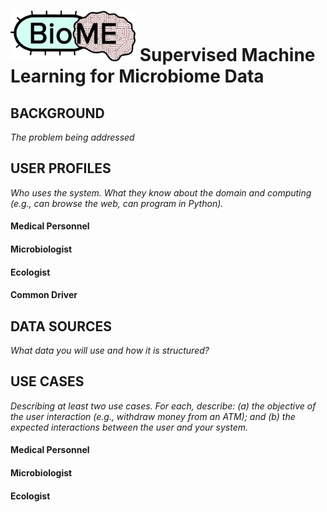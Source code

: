 <img src="https://github.com/kmherman/BioME/blob/main/doc/Biomelogo.png" width="200" /> __Supervised Machine Learning for Microbiome Data__
=======================================================================


BACKGROUND
----------
_The problem being addressed_



USER PROFILES
-----
_Who uses the system. What they know about the domain and computing (e.g., can browse the web, can program in Python)._


#### Medical Personnel

#### Microbiologist

#### Ecologist


#### Common Driver


DATA SOURCES
---------
_What data you will use and how it is structured?_


USE CASES
---------
_Describing at least two use cases. For each, describe: (a) the objective of the user interaction (e.g., withdraw money from an ATM); and (b) the expected interactions between the user and your system._

#### Medical Personnel


#### Microbiologist


#### Ecologist

